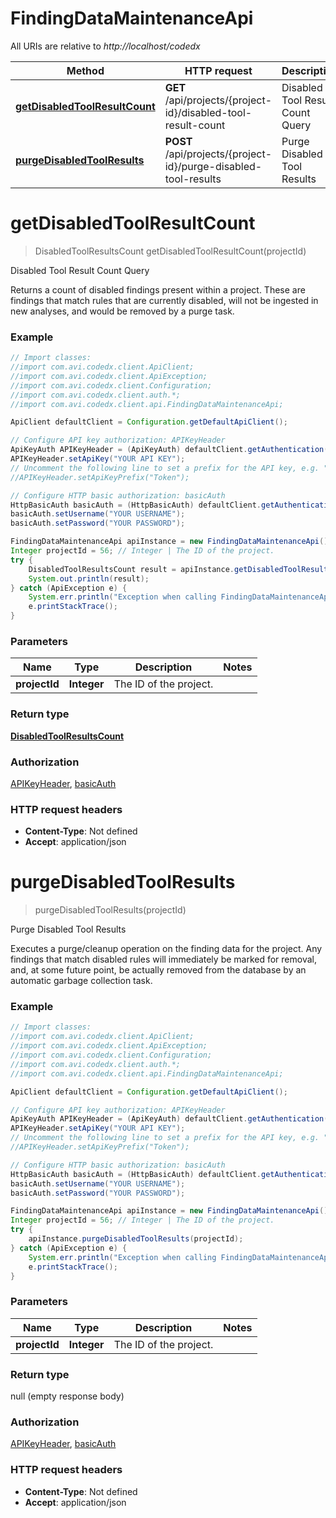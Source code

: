 # FindingDataMaintenanceApi

All URIs are relative to *http://localhost/codedx*

Method | HTTP request | Description
------------- | ------------- | -------------
[**getDisabledToolResultCount**](FindingDataMaintenanceApi.md#getDisabledToolResultCount) | **GET** /api/projects/{project-id}/disabled-tool-result-count | Disabled Tool Result Count Query
[**purgeDisabledToolResults**](FindingDataMaintenanceApi.md#purgeDisabledToolResults) | **POST** /api/projects/{project-id}/purge-disabled-tool-results | Purge Disabled Tool Results


<a name="getDisabledToolResultCount"></a>
# **getDisabledToolResultCount**
> DisabledToolResultsCount getDisabledToolResultCount(projectId)

Disabled Tool Result Count Query

Returns a count of disabled findings present within a project. These are findings that match rules that are currently disabled, will not be ingested in new analyses, and would be removed by a purge task. 

### Example
```java
// Import classes:
//import com.avi.codedx.client.ApiClient;
//import com.avi.codedx.client.ApiException;
//import com.avi.codedx.client.Configuration;
//import com.avi.codedx.client.auth.*;
//import com.avi.codedx.client.api.FindingDataMaintenanceApi;

ApiClient defaultClient = Configuration.getDefaultApiClient();

// Configure API key authorization: APIKeyHeader
ApiKeyAuth APIKeyHeader = (ApiKeyAuth) defaultClient.getAuthentication("APIKeyHeader");
APIKeyHeader.setApiKey("YOUR API KEY");
// Uncomment the following line to set a prefix for the API key, e.g. "Token" (defaults to null)
//APIKeyHeader.setApiKeyPrefix("Token");

// Configure HTTP basic authorization: basicAuth
HttpBasicAuth basicAuth = (HttpBasicAuth) defaultClient.getAuthentication("basicAuth");
basicAuth.setUsername("YOUR USERNAME");
basicAuth.setPassword("YOUR PASSWORD");

FindingDataMaintenanceApi apiInstance = new FindingDataMaintenanceApi();
Integer projectId = 56; // Integer | The ID of the project.
try {
    DisabledToolResultsCount result = apiInstance.getDisabledToolResultCount(projectId);
    System.out.println(result);
} catch (ApiException e) {
    System.err.println("Exception when calling FindingDataMaintenanceApi#getDisabledToolResultCount");
    e.printStackTrace();
}
```

### Parameters

Name | Type | Description  | Notes
------------- | ------------- | ------------- | -------------
 **projectId** | **Integer**| The ID of the project. |

### Return type

[**DisabledToolResultsCount**](DisabledToolResultsCount.md)

### Authorization

[APIKeyHeader](../README.md#APIKeyHeader), [basicAuth](../README.md#basicAuth)

### HTTP request headers

 - **Content-Type**: Not defined
 - **Accept**: application/json

<a name="purgeDisabledToolResults"></a>
# **purgeDisabledToolResults**
> purgeDisabledToolResults(projectId)

Purge Disabled Tool Results

Executes a purge/cleanup operation on the finding data for the project. Any findings that match disabled rules will immediately be marked for removal, and, at some future point, be actually removed from the database by an automatic garbage collection task. 

### Example
```java
// Import classes:
//import com.avi.codedx.client.ApiClient;
//import com.avi.codedx.client.ApiException;
//import com.avi.codedx.client.Configuration;
//import com.avi.codedx.client.auth.*;
//import com.avi.codedx.client.api.FindingDataMaintenanceApi;

ApiClient defaultClient = Configuration.getDefaultApiClient();

// Configure API key authorization: APIKeyHeader
ApiKeyAuth APIKeyHeader = (ApiKeyAuth) defaultClient.getAuthentication("APIKeyHeader");
APIKeyHeader.setApiKey("YOUR API KEY");
// Uncomment the following line to set a prefix for the API key, e.g. "Token" (defaults to null)
//APIKeyHeader.setApiKeyPrefix("Token");

// Configure HTTP basic authorization: basicAuth
HttpBasicAuth basicAuth = (HttpBasicAuth) defaultClient.getAuthentication("basicAuth");
basicAuth.setUsername("YOUR USERNAME");
basicAuth.setPassword("YOUR PASSWORD");

FindingDataMaintenanceApi apiInstance = new FindingDataMaintenanceApi();
Integer projectId = 56; // Integer | The ID of the project.
try {
    apiInstance.purgeDisabledToolResults(projectId);
} catch (ApiException e) {
    System.err.println("Exception when calling FindingDataMaintenanceApi#purgeDisabledToolResults");
    e.printStackTrace();
}
```

### Parameters

Name | Type | Description  | Notes
------------- | ------------- | ------------- | -------------
 **projectId** | **Integer**| The ID of the project. |

### Return type

null (empty response body)

### Authorization

[APIKeyHeader](../README.md#APIKeyHeader), [basicAuth](../README.md#basicAuth)

### HTTP request headers

 - **Content-Type**: Not defined
 - **Accept**: application/json

